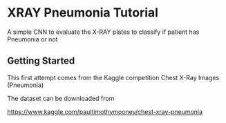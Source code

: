 # XRAY Pneumonia Tutorial

A simple CNN to evaluate the X-RAY plates to classify if patient has Pneumonia or not

## Getting Started
This first attempt comes from the Kaggle competition 
Chest X-Ray Images (Pneumonia)

The dataset can be downloaded from 


https://www.kaggle.com/paultimothymooney/chest-xray-pneumonia


